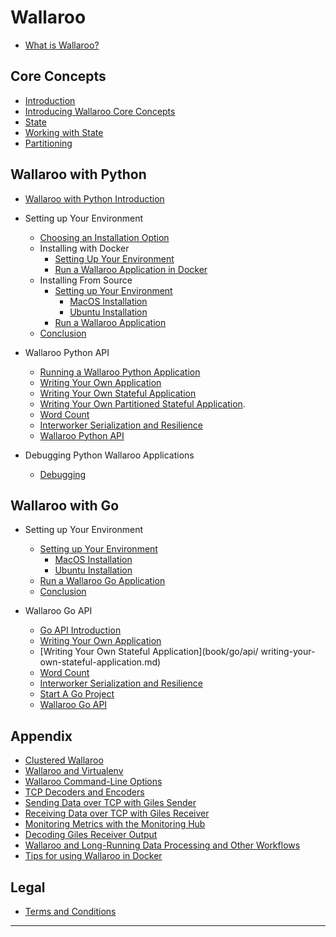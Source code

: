 # Wallaroo

* [What is Wallaroo?](book/what-is-wallaroo.md)

## Core Concepts

* [Introduction](book/core-concepts/intro.md)
* [Introducing Wallaroo Core Concepts](book/core-concepts/core-concepts.md)
* [State](book/core-concepts/state.md)
* [Working with State](book/core-concepts/working-with-state.md)
* [Partitioning](book/core-concepts/partitioning.md)

<!--
### Wallaroo C++ API
* [C++ API Introduction](book/cpp/intro.md)
* [C++ Sample Application](book/cpp/sample-application.md)
* [Building a C++ Application](book/cpp/building.md)
* C++ Supplemental Info
   * [C++ Best Practices](book/cpp/best-practices.md)
   * [C++ Memory Mangement](book/cpp/memory-management.md)
   * [C++ Serialization](book/cpp/serialization.md)
* C++ API Classes
   * [Application](book/cpp/api/application.md)
   * [Computation](book/cpp/api/computation.md)
   * [Data](book/cpp/api/data.md)
   * [Key](book/cpp/api/key.md)
   * [Partition](book/cpp/api/partition.md)
   * [PartitionU64](book/cpp/api/partition-u64.md)
   * [PartitionFunction](book/cpp/api/partition-function.md)
   * [PartitionFunctionU64](book/cpp/api/partition-function-u64.md)
   * [SinkEncoder](book/cpp/api/sink-encoder.md)
   * [SourceDecoder](book/cpp/api/source-decoder.md)
   * [StateBuilder](book/cpp/api/state-builder.md)
   * [StateChange](book/cpp/api/state-change.md)
   * [StateChangeBuilder](book/cpp/api/state-change-builder.md)
   * [StateComputation](book/cpp/api/state-computation.md)
   * [State](book/cpp/api/state.md)
   * [UserFunctions](book/cpp/api/user-functions.md)
-->

## Wallaroo with Python
* [Wallaroo with Python Introduction](book/python/intro.md)

* Setting up Your Environment
  * [Choosing an Installation Option](book/getting-started/choosing-an-installation-option.md)
  * Installing with Docker
    * [Setting Up Your Environment](book/getting-started/docker-setup.md)
    * [Run a Wallaroo Application in Docker](book/getting-started/run-a-wallaroo-application-docker.md)
  * Installing From Source
    * [Setting up Your Environment](book/getting-started/setup.md)
      * [MacOS Installation](book/getting-started/macos-setup.md)
      * [Ubuntu Installation](book/getting-started/linux-setup.md)
    * [Run a Wallaroo Application](book/getting-started/run-a-wallaroo-application.md)
  * [Conclusion](book/getting-started/conclusion.md)

* Wallaroo Python API
  * [Running a Wallaroo Python Application](book/python/running-a-wallaroo-python-application.md)
  * [Writing Your Own Application](book/python/writing-your-own-application.md)
  * [Writing Your Own Stateful Application](book/python/writing-your-own-stateful-application.md)
  * [Writing Your Own Partitioned Stateful Application](book/python/writing-your-own-partitioned-stateful-application.md).
  * [Word Count](book/python/word-count.md)
  * [Interworker Serialization and Resilience](book/python/interworker-serialization-and-resilience.md)
  * [Wallaroo Python API](book/python/api.md)

* Debugging Python Wallaroo Applications
  * [Debugging](book/python/debugging.md)

## Wallaroo with Go
* Setting up Your Environment
  * [Setting up Your Environment](book/go/getting-started/setup.md)
    * [MacOS Installation](book/go/getting-started/macos-setup.md)
    * [Ubuntu Installation](book/go/getting-started/linux-setup.md)
  * [Run a Wallaroo Go Application](book/go/getting-started/run-a-wallaroo-go-application.md)
  * [Conclusion](book/go/getting-started/conclusion.md)

* Wallaroo Go API
  * [Go API Introduction](book/go/api/intro.md)
  * [Writing Your Own Application](book/go/api/writing-your-own-application.md)
  * [Writing Your Own Stateful Application](book/go/api/  writing-your-own-stateful-application.md)
  * [Word Count](book/go/word-count.md)
  * [Interworker Serialization and Resilience](book/go/api/interworker-serialization-and-resilience.md)
  * [Start A Go Project](book/go/api/start-a-project.md)
  * [Wallaroo Go API](book/go/api/api.md)

## Appendix
* [Clustered Wallaroo](book/appendix/clustering.md)
* [Wallaroo and Virtualenv](book/appendix/virtualenv.md)
* [Wallaroo Command-Line Options](book/appendix/wallaroo-command-line-options.md)
* [TCP Decoders and Encoders](book/appendix/tcp-decoders-and-encoders.md)
* [Sending Data over TCP with Giles Sender](book/wallaroo-tools/giles-sender.md)
* [Receiving Data over TCP with Giles Receiver](book/wallaroo-tools/giles-receiver.md)
* [Monitoring Metrics with the Monitoring Hub](book/metrics/metrics-ui.md)
* [Decoding Giles Receiver Output](book/appendix/decoding-giles-receiver-output.md)
* [Wallaroo and Long-Running Data Processing and Other Workflows](book/appendix/wallaroo-and-long-running-data-processing-and-other-workflows.md)
* [Tips for using Wallaroo in Docker](book/appendix/wallaroo-in-docker-tips.md)

## Legal
* [Terms and Conditions](book/legal/terms.md)

---
<!---

### Getting Started with Wallaroo 2


* [Wallaroo Concepts](wallaroo-concepts.md)
* [Installing Wallaroo](installing-wallaroo.md)
* [Hello, Wallaroo!](hello-wallaroo.md)
* [Starting a Cluster](starting-a-cluster.md)
* [Building an Application](building-an-application.md)
* [Exploring Core Features](exploring-core-features.md)
* [Test Page](test-page.md)

### Develop
* [Wallaroo API](wallaroo-api.md)
* [Topologies](topologies.md)
* [Language Bindings](Language Bindings/readme.md)
  * [Pony](Language Bindings/pony.md)
  * [C++](cpp.md)

### Deploy
* [Recommended Production Settings](recommended-production-settings.md)
* [Manual Deployment](manual-deployment.md)
* [Cloud Deployment](cloud-deployment.md)
* [Start a Node](start-a-node.md)
* [Stop a Node](stop-a-node.md)

### Manage
* [Admin UI](admin-ui.md)
* [Troubleshoot](troubleshoot.md)

### Learn How it Works
* [Frequently Asked Questions](FAQ.md)
* [Wallaroo in Comparison](wallaroo-comparison.md)
* [Wallaroo Architecture](wallaroo-architecture.md)
* [Wallaroo Features](wallaroo-features.md)
* [Demo - Market Spread Application](demo-market-spread-application.md)

### Misc
* [Distributed Computing Resources](distributed-computing-resources.md)


### Contribute
* [Contribute to Wallaroo](contribute-to-wallaroo.md)
* [Improve the Docs](improve-the-docs.md)

### Release Notes
* [Wallaroo Roadmap](roadmap.md)
* [v1.0-201611101](v1.0-201611101.md)
-->
